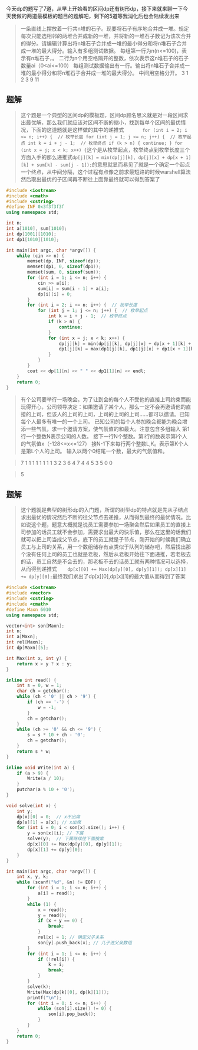 今天dp的题写了7道，从早上开始看的区间dp还有树形dp，接下来就来聊一下今天我做的两道最模板的题目的题解吧，剩下的5道等我消化后也会陆续发出来
> 一条直线上摆放着一行共n堆的石子。现要将石子有序地合并成一堆。规定每次只能选相邻的两堆合并成新的一堆，并将新的一堆石子数记为该次合并的得分。请编辑计算出将n堆石子合并成一堆的最小得分和将n堆石子合并成一堆的最大得分。输入有多组测试数据。
每组第一行为n(n<=100)，表示有n堆石子，。
二行为n个用空格隔开的整数，依次表示这n堆石子的石子数量ai（0<ai<=100）
每组测试数据输出有一行。输出将n堆石子合并成一堆的最小得分和将n堆石子合并成一堆的最大得分。 中间用空格分开。
3
1 2 3
9 11

## 题解
> 这个题是一个典型的区间dp的模板题，区间dp顾名思义就是对一段区间求出最优解，那么我们就应该对区间不断的缩小，找到每单个区间的最优情况，下面的这道题就是这样做的其中的递推式`		for (int i = 2; i <= n; i++) {  // 枚举长度
			for (int j = 1; j <= n; j++) {  // 枚举起点
				int k = i + j - 1;  // 枚举终点
				if (k > n) {
					continue;
				}
				for (int x = j; x < k; x++) {`这个是从枚举起点，枚举终点到枚举长度三个方面入手的那么递推式`dp[j][k] = min(dp[j][k], dp[j][x] + dp[x + 1][k] + sum[k] - sum[j - 1]);`的意思就显而易见了就是一个确定一个起点一个终点，从中间分隔，这个过程有点像之前求最短路的时候warshell算法然后取出最优的子区间再不断往上面靠最终就可以得到答案了
                
```cpp
#include <iostream>
#include <cmath>
#include <cstring>
#define INF 0x3f3f3f3f
using namespace std;

int n;
int a[1010], sum[1010];
int dp[1001][1010];
int dp1[1010][1010];

int main(int argc, char *argv[]) {
	while (cin >> n) {
		memset(dp, INF, sizeof(dp));
		memset(dp1, 0, sizeof(dp1));
		memset(sum, 0, sizeof(sum));
		for (int i = 1; i <= n; i++) {
			cin >> a[i];
			sum[i] = sum[i - 1] + a[i];
			dp[i][i] = 0;
		}
		for (int i = 2; i <= n; i++) {  // 枚举长度
			for (int j = 1; j <= n; j++) {  // 枚举起点
				int k = i + j - 1;  // 枚举终点
				if (k > n) {
					continue;
				}
				for (int x = j; x < k; x++) {
					dp[j][k] = min(dp[j][k], dp[j][x] + dp[x + 1][k] + sum[k] - sum[j - 1]);
					dp1[j][k] = max(dp1[j][k], dp1[j][x] + dp1[x + 1][k] + sum[k] - sum[j - 1]);
				}
			}
		}
		cout << dp[1][n] << " " << dp1[1][n] << endl;
	}
	return 0;
}
```

> 有个公司要举行一场晚会。为了让到会的每个人不受他的直接上司约束而能玩得开心，公司领导决定：如果邀请了某个人，那么一定不会再邀请他的直接的上司，但该人的上司的上司，上司的上司的上司……都可以邀请。已知每个人最多有唯一的一个上司。 
已知公司的每个人参加晚会都能为晚会增添一些气氛，求一个邀请方案，使气氛值的和最大。注意包含多组输入 
第1行一个整数N表示公司的人数。 
接下一行N个整数。第i行的数表示第i个人的气氛值x（-128<=x<=127） 
接N-1下来每行两个整数L,K。表示第K个人是第L个人的上司。 
输入以两个0结尾一个数，最大的气氛值和。

>7
1
1
1
1
1
1
1
1 3
2 3
6 4
7 4
4 5
3 5
0 0

>5

## 题解
> 这个题就是典型的树形dp的入门题，所谓的树型dp的特点就是先从子结点求出最优的情况然后不断的往父节点去递推，从而得到最终的最优情况。比如说这个题，题意大概就是说员工需要参加一场聚会然后如果员工的直接上司参加的话员工就不会参加，需要求出最大的快乐值，那么在这里的话我们就可以把上司当成父节点，底下的员工就是子节点，刚开始的时候我们确立员工与上司的关系，用一个数组储存有点类似于队列的储存吧，然后找出那个没有任何上司的员工也就是老板，然后从老板开始往下面递推，若老板去的话，员工自然是不会去的，那老板不去的话员工就有两种情况可以选择，从而得到递推式`		dp[x][0] += Max(dp[y][0], dp[y][1]);
		dp[x][1] += dp[y][0];
`最终我们求出了dp[x][0],dp[x][1]的最大值从而得到了答案
```cpp
#include <iostream>
#include <vector>
#include <cstring>
#include <cmath>
#define Maxn 6010
using namespace std;

vector<int> son[Maxn];
int n;
int a[Maxn];
int rel[Maxn];
int dp[Maxn][5];

int Max(int x, int y) {
	return x > y ? x : y;
}

inline int read() {
	int s = 0, w = 1;
	char ch = getchar();
	while (ch < '0' || ch > '9') {
		if (ch == '-') {
			w = -1;
		}
		ch = getchar();
	}
	while (ch >= '0' && ch <= '9') {
		s = s * 10 + ch - '0';
		ch = getchar();
	}
	return s * w;
}

inline void Write(int a) {
	if (a > 9) {
		Write(a / 10);
	}
	putchar(a % 10 + '0');
}

void solve(int x) {
	int y;
	dp[x][0] = 0;  // x不出席
	dp[x][1] = a[x]; // x出席
	for (int i = 0; i < son[x].size(); i++) {
		y = son[x][i]; // 下属
		solve(y);  // 下属继续往下面搜索
		dp[x][0] += Max(dp[y][0], dp[y][1]);
		dp[x][1] += dp[y][0];
	}
}

int main(int argc, char *argv[]) {
	int x, y, k;
	while (scanf("%d", &n) != EOF) {
		for (int i = 1; i <= n; i++) {
			a[i] = read();
		}
		while (1) {
			x = read();
			y = read();
			if (x + y == 0) {
				break;
			}
			rel[x] = 1; // 确定父子关系
			son[y].push_back(x); // 儿子进父亲数组
		}
		for (int i = 1; i <= n; i++) {
			if (!rel[i]) {
				k = i;
				break;
			}
		}
		solve(k);
		Write(Max(dp[k][0], dp[k][1]));
		printf("\n");
		for (int i = 0; i <= n; i++) {
			while (son[i].size() != 0) {
				son[i].pop_back();
			}
		}
	}
	return 0;
}
```
